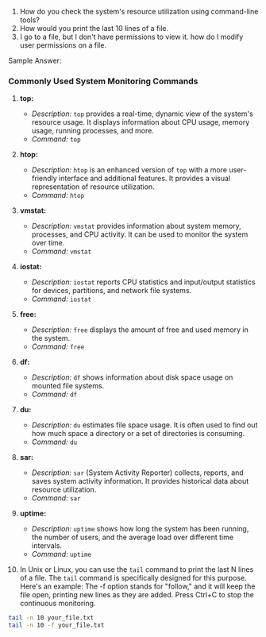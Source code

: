 1. How do you check the system's resource utilization using command-line tools?
2. How would you print the last 10 lines of a file.
3. I go to a file, but I don't have permissions to view it. how do I modify user permissions on a file.
   
Sample Answer:

### Commonly Used System Monitoring Commands

1. **top:**
   - *Description:* `top` provides a real-time, dynamic view of the system's resource usage. It displays information about CPU usage, memory usage, running processes, and more.
   - *Command:* `top`

2. **htop:**
   - *Description:* `htop` is an enhanced version of `top` with a more user-friendly interface and additional features. It provides a visual representation of resource utilization.
   - *Command:* `htop`

3. **vmstat:**
   - *Description:* `vmstat` provides information about system memory, processes, and CPU activity. It can be used to monitor the system over time.
   - *Command:* `vmstat`

4. **iostat:**
   - *Description:* `iostat` reports CPU statistics and input/output statistics for devices, partitions, and network file systems.
   - *Command:* `iostat`

5. **free:**
   - *Description:* `free` displays the amount of free and used memory in the system.
   - *Command:* `free`

6. **df:**
   - *Description:* `df` shows information about disk space usage on mounted file systems.
   - *Command:* `df`

7. **du:**
   - *Description:* `du` estimates file space usage. It is often used to find out how much space a directory or a set of directories is consuming.
   - *Command:* `du`

8. **sar:**
   - *Description:* `sar` (System Activity Reporter) collects, reports, and saves system activity information. It provides historical data about resource utilization.
   - *Command:* `sar`

9. **uptime:**
   - *Description:* `uptime` shows how long the system has been running, the number of users, and the average load over different time intervals.
   - *Command:* `uptime`



2. In Unix or Linux, you can use the `tail` command to print the last N lines of a file. The `tail` command is specifically designed for this purpose. Here's an example:
The -f option stands for "follow," and it will keep the file open, printing new lines as they are added. Press Ctrl+C to stop the continuous monitoring.
```bash
tail -n 10 your_file.txt
tail -n 10 -f your_file.txt

